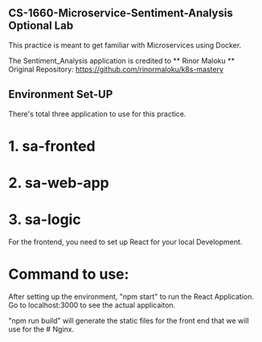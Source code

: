 ## CS-1660-Microservice-Sentiment-Analysis Optional Lab

This practice is meant to get familiar with Microservices using Docker. 

The Sentiment_Analysis application is credited to ** Rinor Maloku ** 
Original Repository: https://github.com/rinormaloku/k8s-mastery

## Environment Set-UP
There's total three application to use for this practice. 

# 1. sa-fronted
# 2. sa-web-app
# 3. sa-logic

For the frontend, you need to set up React for your local Development.

# Command to use:
After setting up the environment, 
"npm start" to run the React Application. 
Go to localhost:3000 to see the actual applicaiton. 

"npm run build" will generate the static files for the front end that we will use for the # Nginx. 



         
